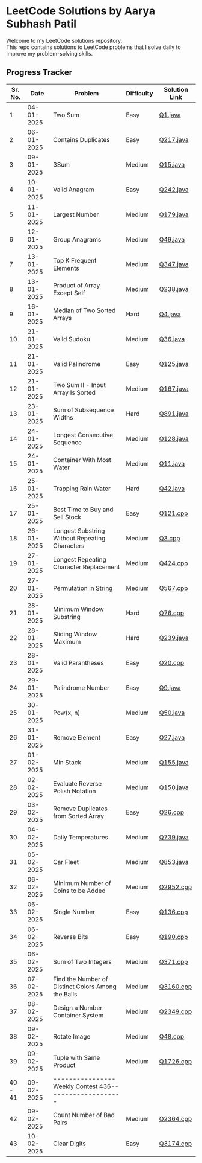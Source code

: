 # LeetCode Solutions by Aarya Subhash Patil

Welcome to my LeetCode solutions repository.  
This repo contains solutions to LeetCode problems that I solve daily to improve my problem-solving skills.


## Progress Tracker

Sr. No. | Date       | Problem                                              | Difficulty | Solution Link                   |
--------|------------|------------------------------------------------------|------------|---------------------------------|
1       | 04-01-2025 | Two Sum                                              | Easy       | [Q1.java](./Easy/Q1.java)       |
2       | 06-01-2025 | Contains Duplicates                                  | Easy       | [Q217.java](./Easy/Q217.java)   |
3       | 09-01-2025 | 3Sum                                                 | Medium     | [Q15.java](./Medium/Q15.java)   |
4       | 10-01-2025 | Valid Anagram                                        | Easy       | [Q242.java](./Easy/Q242.java)   |
5       | 11-01-2025 | Largest Number                                       | Medium     | [Q179.java](./Medium/Q179.java) |
6       | 12-01-2025 | Group Anagrams                                       | Medium     | [Q49.java](./Medium/Q49.java)   |
7       | 13-01-2025 | Top K Frequent Elements                              | Medium     | [Q347.java](./Medium/Q347.java) |
8       | 13-01-2025 | Product of Array Except Self                         | Medium     | [Q238.java](./Medium/Q238.java) |
9       | 16-01-2025 | Median of Two Sorted Arrays                          | Hard       | [Q4.java](./Hard/Q4.java)       |
10      | 21-01-2025 | Vaild Sudoku                                         | Medium     | [Q36.java](./Medium/Q36.java)   |
11      | 21-01-2025 | Valid Palindrome                                     | Easy       | [Q125.java](./Easy/Q125.java)   |
12      | 21-01-2025 | Two Sum II - Input Array Is Sorted                   | Medium     | [Q167.java](./Medium/Q167.java) |
13      | 23-01-2025 | Sum of Subsequence Widths                            | Hard       | [Q891.java](./Hard/Q891.java)   |
14      | 24-01-2025 | Longest Consecutive Sequence                         | Medium     | [Q128.java](./Medium/Q128.java) |
15      | 24-01-2025 | Container With Most Water                            | Medium     | [Q11.java](./Medium/Q11.java)   |
16      | 25-01-2025 | Trapping Rain Water                                  | Hard       | [Q42.java](./Hard/Q42.java)     | 
17      | 25-01-2025 | Best Time to Buy and Sell Stock                      | Easy       | [Q121.cpp](./Easy/Q121.cpp)     |
18      | 26-01-2025 | Longest Substring Without Repeating Characters       | Medium     | [Q3.cpp](./Medium/Q3.cpp)       |
19      | 27-01-2025 | Longest Repeating Character Replacement              | Medium     | [Q424.cpp](./Medium/Q424.cpp)   |
20      | 27-01-2025 | Permutation in String                                | Medium     | [Q567.cpp](./Medium/Q567.cpp)   |
21      | 28-01-2025 | Minimum Window Substring                             | Hard       | [Q76.cpp](./Hard/Q76.cpp)       |
22      | 28-01-2025 | Sliding Window Maximum                               | Hard       | [Q239.java](./Hard/Q239.java)   |
23      | 28-01-2025 | Valid Parantheses                                    | Easy       | [Q20.cpp](./Easy/Q20.cpp)       |
24      | 29-01-2025 | Palindrome Number                                    | Easy       | [Q9.java](./Easy/Q9.java)       |
25      | 30-01-2025 | Pow(x, n)                                            | Medium     | [Q50.java](./Medium/Q50.java)   |
26      | 31-01-2025 | Remove Element                                       | Easy       | [Q27.java](./Easy/Q27.java)     |
27      | 01-02-2025 | Min Stack                                            | Medium     | [Q155.java](./Medium/Q155.java) |
28      | 02-02-2025 | Evaluate Reverse Polish Notation                     | Medium     | [Q150.java](./Medium/Q150.java) |
29      | 03-02-2025 | Remove Duplicates from Sorted Array                  | Easy       | [Q26.cpp](./Easy/Q26.cpp)       |
30      | 04-02-2025 | Daily Temperatures                                   | Medium     | [Q739.java](./Medium/Q739.java) |
31      | 05-02-2025 | Car Fleet                                            | Medium     | [Q853.java](./Medium/Q853.java) |
32      | 06-02-2025 | Minimum Number of Coins to be Added                  | Medium     | [Q2952.cpp](./Medium/Q2952.cpp) |
33      | 06-02-2025 | Single Number                                        | Easy       | [Q136.cpp](./Easy/Q136.cpp)     |
34      | 06-02-2025 | Reverse Bits                                         | Easy       | [Q190.cpp](./Easy/Q190.cpp)     |
35      | 06-02-2025 | Sum of Two Integers                                  | Medium     | [Q371.cpp](./Medium/Q371.cpp)   |
36      | 07-02-2025 | Find the Number of Distinct Colors Among the Balls   | Medium     | [Q3160.cpp](./Medium/Q3160.cpp) |
37      | 08-02-2025 | Design a Number Container System                     | Medium     | [Q2349.cpp](./Medium/Q2349.cpp) |
38      | 09-02-2025 | Rotate Image                                         | Medium     | [Q48.cpp](./Medium/Q48.cpp)     |
39      | 09-02-2025 | Tuple with Same Product                              | Medium     | [Q1726.cpp](./Medium/Q1726.cpp) |
40 - 41 | 09-02-2025 |----------------Weekly Contest 436--------------------|            |                                 |
42      | 09-02-2025 | Count Number of Bad Pairs                            | Medium     | [Q2364.cpp](./Medium/Q2364.cpp) |
43      | 10-02-2025 | Clear Digits                                         | Easy       | [Q3174.cpp](./Easy/Q3174.cpp)   |